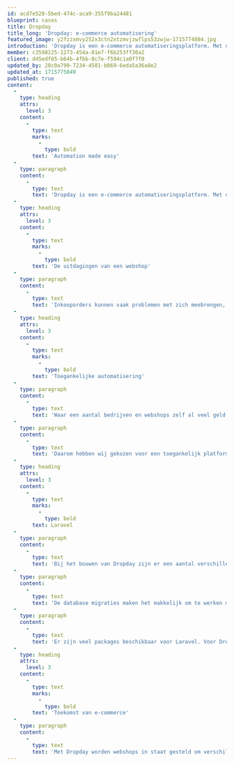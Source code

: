 ```yaml
---
id: acd7e528-5bed-474c-aca9-355f9ba24481
blueprint: cases
title: Dropday
title_long: 'Dropday: e-commerce automatisering'
featured_image: y2fzzxmvy252x3ctn2xtzmvjzwflps53zwjw-1715774884.jpg
introduction: 'Dropday is een e-commerce automatiseringsplatform. Met dit platform kunnen webshops hun orders automatisch doorsturen naar de juiste leverancier. Op een no-code manier kunnen verkopers bepalen welke orders naar welke leveranciers worden gestuurd aan de hand van gemakkelijk in te stellen orderregel logica. Hierbij kan je alle variabelen binnen de order gebruiken om op basis van regels te bepalen wat er mee moet gebeuren. Bijvoorbeeld: “als product x geen voorraad heeft, stuur deze dan door naar leverancier y”. Of denk aan: “als de productnaam x bevat, stuur deze dan naar leverancier y”.'
member: c3598125-1273-454a-81e7-f6b253ff30a2
client: d45edf85-b64b-4fbb-8c7e-f594c1a0f7f0
updated_by: 28c0a799-7234-4581-b869-6eda5a36a8e2
updated_at: 1715775049
published: true
content:
  -
    type: heading
    attrs:
      level: 3
    content:
      -
        type: text
        marks:
          -
            type: bold
        text: 'Automation made easy'
  -
    type: paragraph
    content:
      -
        type: text
        text: 'Dropday is een e-commerce automatiseringsplatform. Met dit platform kunnen webshops hun orders automatisch doorsturen naar de juiste leverancier. Op een no-code manier kunnen verkopers bepalen welke orders naar welke leveranciers worden gestuurd aan de hand van gemakkelijk in te stellen orderregel logica. Hierbij kan je alle variabelen binnen de order gebruiken om op basis van regels te bepalen wat er mee moet gebeuren. Bijvoorbeeld: “als product x geen voorraad heeft, stuur deze dan door naar leverancier y”. Of denk aan: “als de productnaam x bevat, stuur deze dan naar leverancier y”.'
  -
    type: heading
    attrs:
      level: 3
    content:
      -
        type: text
        marks:
          -
            type: bold
        text: 'De uitdagingen van een webshop'
  -
    type: paragraph
    content:
      -
        type: text
        text: 'Inkooporders kunnen vaak problemen met zich meebrengen, vooral als het gaat om nicheproducten die je als webshop niet altijd op voorraad wilt houden. Van orderfouten tot communicatiefouten met de leverancier, handmatig een inkooporder verwerken is soms makkelijker gezegd dan gedaan. Daarom hebben wij Dropday in het leven geroepen om verkopers kostbare tijd en middelen te besparen.'
  -
    type: heading
    attrs:
      level: 3
    content:
      -
        type: text
        marks:
          -
            type: bold
        text: 'Toegankelijke automatisering'
  -
    type: paragraph
    content:
      -
        type: text
        text: 'Waar een aantal bedrijven en webshops zelf al veel geld hebben gestopt in het automatiseren van hun inkoopprocessen, is dit voor de meeste bedrijven en webshops niet altijd even haalbaar. Niet alleen kost het veel geld om je processen te automatiseren, maar veel mensen zijn ook niet bewust van het feit dat je dit kan automatiseren en daarmee veel tijd kan besparen.'
  -
    type: paragraph
    content:
      -
        type: text
        text: 'Daarom hebben wij gekozen voor een toegankelijk platform waarbij elke (beginnende) webshop zijn of haar inkooporders gemakkelijk en snel kan automatiseren. Je kan zelfs automatisch een e-mail met pakbon sturen als inkooporder naar de leverancier. Zo weet je zeker dat de communicatie goed loopt en je order succesvol wordt afgerond.'
  -
    type: heading
    attrs:
      level: 3
    content:
      -
        type: text
        marks:
          -
            type: bold
        text: Laravel
  -
    type: paragraph
    content:
      -
        type: text
        text: 'Bij het bouwen van Dropday zijn er een aantal verschillende kernfunctionaliteiten die niet in een standaard CMS-systeem zitten. Ook hebben veel CMS-systemen onderdelen die niet nodig zijn zoals bepaalde tabellen, contentblokken of een backoffice. Voor Dropday zochten we een framework waar je alles vanaf de grond op kan bouwen zodat we de best mogelijke ervaring kunnen meegeven aan onze gebruikers. Denk dan aan het instellen van regels voor orders tot het automatisch sturen van e-mails op basis van dynamische templates gevuld met orderdata. Laravel biedt de juiste tools en middelen om dit vanaf de grond op te bouwen.'
  -
    type: paragraph
    content:
      -
        type: text
        text: 'De database migraties maken het makkelijk om te werken met Laravel. Door een simpel scriptje te schrijven in PHP kunnen we gemakkelijk een database opbouwen waar we ook een testomgeving mee kunnen opstellen. Waar je eerst handmatig de scripts voor je testomgeving moet schrijven, kan je met Laravel alles vooraf definiëren, waardoor je snel en gemakkelijk je database kan vullen voor een goedwerkende testomgeving. Dit is ideaal voor test automation, waarmee je een solide en voorspelbare applicatie kan bouwen met complexe datastructuren.'
  -
    type: paragraph
    content:
      -
        type: text
        text: 'Er zijn veel packages beschikbaar voor Laravel. Voor Dropday is dit belangrijk om de features uit te breiden en onderhouden. Veel packages worden goed onderhouden, goed gedocumenteerd en hebben een grote community.'
  -
    type: heading
    attrs:
      level: 3
    content:
      -
        type: text
        marks:
          -
            type: bold
        text: 'Toekomst van e-commerce'
  -
    type: paragraph
    content:
      -
        type: text
        text: 'Met Dropday worden webshops in staat gesteld om verschillende processen los te koppelen van hun webshopontwikkeling. Dit zorgt voor flexibiliteit en schaalbaarheid. Met Laravel realiseren we een no-code toekomst waarin we werk uit handen nemen van webshops, waardoor zij zich kunnen focussen op waar ze goed in zijn; hun producten verkopen.'
---
```

